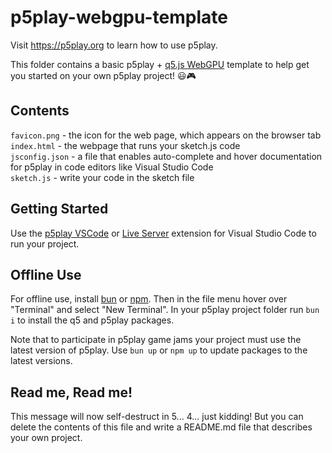 # p5play-webgpu-template

Visit <https://p5play.org> to learn how to use p5play.

This folder contains a basic p5play + [q5.js WebGPU](https://q5js.org) template to help get you started on your own p5play project! 😃🎮

## Contents

`favicon.png` - the icon for the web page, which appears on the browser tab  
`index.html` - the webpage that runs your sketch.js code  
`jsconfig.json` - a file that enables auto-complete and hover documentation for p5play in code editors like Visual Studio Code  
`sketch.js` - write your code in the sketch file

## Getting Started

Use the [p5play VSCode](https://marketplace.visualstudio.com/items?itemName=quinton-ashley.p5play-vscode) or [Live Server](https://marketplace.visualstudio.com/items?itemName=ritwickdey.LiveServer) extension for Visual Studio Code to run your project.

## Offline Use

For offline use, install [bun](https://bun.sh/) or [npm](https://nodejs.org). Then in the file menu hover over "Terminal" and select "New Terminal". In your p5play project folder run `bun i` to install the q5 and p5play packages.

Note that to participate in p5play game jams your project must use the latest version of p5play. Use `bun up` or `npm up` to update packages to the latest versions.

## Read me, Read me!

This message will now self-destruct in 5... 4... just kidding! But you can delete the contents of this file and write a README.md file that describes your own project.
